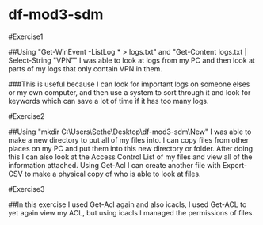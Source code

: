 # df-mod3-sdm

#Exercise1

##Using "Get-WinEvent -ListLog * > logs.txt" and "Get-Content logs.txt | Select-String "VPN"" I was able to look at logs from my PC and then look at parts of my logs that only contain VPN in them. 

###This is useful because I can look for important logs on someone elses or my own computer, and then use a system to sort through it and look for keywords which can save a lot of time if it has too many logs.

#Exercise2

##Using "mkdir C:\Users\Sethe\Desktop\df-mod3-sdm\New" I was able to make a new directory to put all of my files into. I can copy files from other places on my PC and put them into this new directory or folder. After doing this I can also look at the Access Control List of my files and view all of the information attached. Using Get-Acl I can create another file with Export-CSV to make a physical copy of who is able to look at files.

#Exercise3

##In this exercise I used Get-Acl again and also icacls, I used Get-ACL to yet again view my ACL, but using icacls I managed the permissions of files. 

